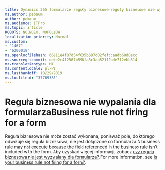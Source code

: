 ```yaml
---
title: Dynamics 365 formularze reguły biznesowe-reguły biznesowe nie wypalania dla formularza
ms.author: pebaum
author: pebaum
ms.audience: ITPro
ms.topic: article
ROBOTS: NOINDEX, NOFOLLOW
localization_priority: Normal
ms.custom:
- "1467"
- "6200018"
ms.openlocfilehash: 66911e4f87d54f635b397d02fefdcaadb68d0ecc
ms.sourcegitcommit: defe2c412567b596fa8c3ab52111bde712ebb314
ms.translationtype: MT
ms.contentlocale: pl-PL
ms.lasthandoff: 10/29/2019
ms.locfileid: "37769385"
---
```

# <a name="business-rule-not-firing-for-a-form"></a><span data-ttu-id="a340e-102">Reguła biznesowa nie wypalania dla formularza</span><span class="sxs-lookup"><span data-stu-id="a340e-102">Business rule not firing for a form</span></span>

<span data-ttu-id="a340e-103">Reguła biznesowa nie może zostać wykonana, ponieważ pole, do którego odwołuje się reguła biznesowa, nie jest dołączone do formularza.</span><span class="sxs-lookup"><span data-stu-id="a340e-103">A business rule may not execute because the field referenced in the business rule isn’t included with the form.</span></span> <span data-ttu-id="a340e-104">Aby uzyskać więcej informacji, zobacz [czy reguła biznesowa nie jest wyzwalany dla formularza?](https://docs.microsoft.com/powerapps/maker/model-driven-apps/create-business-rules-recommendations-apply-logic-form#is-your-business-rule-not-firing-for-a-form).</span><span class="sxs-lookup"><span data-stu-id="a340e-104">For more information, see [Is your business rule not firing for a form?](https://docs.microsoft.com/powerapps/maker/model-driven-apps/create-business-rules-recommendations-apply-logic-form#is-your-business-rule-not-firing-for-a-form).</span></span>
